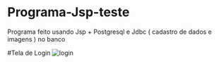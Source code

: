 # Programa-Jsp-teste
Programa feito usando Jsp + Postgresql e Jdbc ( cadastro de dados e imagens ) no banco


#Tela de Login
![login](https://user-images.githubusercontent.com/59000781/72095054-7dac2a00-32f6-11ea-92b2-182786bfbbb6.png)

